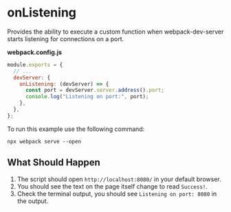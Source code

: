 # onListening

Provides the ability to execute a custom function when webpack-dev-server starts listening for connections on a port.

**webpack.config.js**

```js
module.exports = {
  // ...
  devServer: {
    onListening: (devServer) => {
      const port = devServer.server.address().port;
      console.log("Listening on port:", port);
    },
  },
};
```

To run this example use the following command:

```console
npx webpack serve --open
```

## What Should Happen

1. The script should open `http://localhost:8080/` in your default browser.
2. You should see the text on the page itself change to read `Success!`.
3. Check the terminal output, you should see `Listening on port: 8080` in the output.
